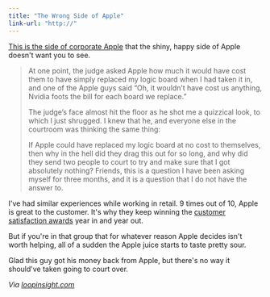 ```yaml
---
title: "The Wrong Side of Apple"
link-url: "http://"
---
```

<p><a href="http://www.seattlerex.com/seattle-rex-vs-apple-the-verdict-is-in/">This is the side of corporate Apple</a> that the shiny, happy side of Apple doesn't want you to see.</p>
<blockquote><p>
  At one point, the judge asked Apple how much it would have cost them to have simply replaced my logic board when I had taken it in, and one of the Apple guys said “Oh, it wouldn’t have cost us anything, Nvidia foots the bill for each board we replace.”</p>
<p>  The judge’s face almost hit the floor as he shot me a quizzical look, to which I just shrugged. I knew that he, and everyone else in the courtroom was thinking the same thing:</p>
<p>  If Apple could have replaced my logic board at no cost to themselves, then why in the hell did they drag this out for so long, and why did they send two people to court to try and make sure that I got absolutely nothing? Friends, this is a question I have been asking myself for three months, and it is a question that I do not have the answer to.
</p></blockquote>
<p>I've had similar experiences while working in retail. 9 times out of 10, Apple is great to the customer. It's why they keep winning the <a href="http://news.cnet.com/8301-13506_3-20108336-17/apple-tops-in-customer-satisfaction-for-8th-year/">customer satisfaction awards</a> year in and year out.</p>
<p>But if you're in that group that for whatever reason Apple decides isn't worth helping, all of a sudden the Apple juice starts to taste pretty sour.</p>
<p>Glad this guy got his money back from Apple, but there's no way it should've taken going to court over.</p>
<p><em>Via <a href="http://www.loopinsight.com/2012/04/17/taking-on-apple-in-court-the-little-guy-can-win/">loopinsight.com</a></em></p>
